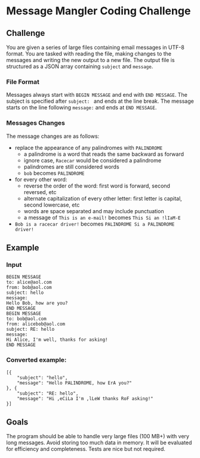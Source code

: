 # Message Mangler Coding Challenge

## Challenge

You are given a series of large files containing email messages in UTF-8 format.
You are tasked with reading the file, making changes to the messages and writing the new output to a new file.
The output file is structured as a JSON array containing `subject` and `message`.

### File Format

Messages always start with `BEGIN MESSAGE` and end with `END MESSAGE`.
The subject is specified after `subject: ` and ends at the line break.
The message starts on the line following `message:` and ends at `END MESSAGE`.

### Messages Changes

The message changes are as follows:
  - replace the appearance of any palindromes with `PALINDROME`
    - a palindrome is a word that reads the same backward as forward
    - ignore case, `Racecar` would be considered a palindrome
    - palindromes are still considered words
    - `bob` becomes `PALINDROME`
  - for every other word:
    - reverse the order of the word: first word is forward, second reversed, etc
    - alternate capitalization of every other letter: first letter is capital, second lowercase, etc 
    - words are space separated and may include punctuation
    - a message of `This is an e-mail!` becomes `This Si an !lIaM-E`
  - `Bob is a racecar driver!` becomes `PALINDROME Si a PALINDROME driver!`

## Example

### Input

```
BEGIN MESSAGE
to: alice@aol.com
from: bob@aol.com
subject: hello
message:
Hello Bob, how are you?
END MESSAGE
BEGIN MESSAGE
to: bob@aol.com
from: alicebob@aol.com
subject: RE: hello
message:
Hi Alice, I'm well, thanks for asking!
END MESSAGE
```

### Converted example:

```
[{
	"subject": "hello",
	"message": "Hello PALINDROME, how ErA you?"
}, {
	"subject": "RE: hello",
	"message": "Hi ,eCiLa I'm ,lLeW thanks RoF asking!"
}]
```

## Goals

The program should be able to handle very large files (100 MB+) with very long messages. Avoid storing too much data in memory.
It will be evaluated for efficiency and completeness.
Tests are nice but not required.
